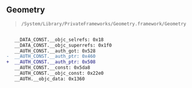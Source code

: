 ## Geometry

> `/System/Library/PrivateFrameworks/Geometry.framework/Geometry`

```diff

   __DATA_CONST.__objc_selrefs: 0x18
   __DATA_CONST.__objc_superrefs: 0x1f0
   __AUTH_CONST.__auth_got: 0x528
-  __AUTH_CONST.__auth_ptr: 0x460
+  __AUTH_CONST.__auth_ptr: 0x508
   __AUTH_CONST.__const: 0x5da8
   __AUTH_CONST.__objc_const: 0x22e0
   __AUTH.__objc_data: 0x1360

```
